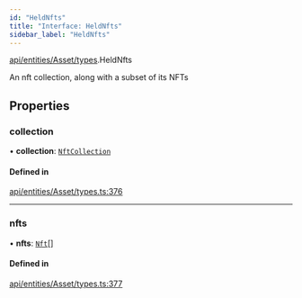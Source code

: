 ```yaml
---
id: "HeldNfts"
title: "Interface: HeldNfts"
sidebar_label: "HeldNfts"
---
```


[api/entities/Asset/types](../../../../../../modules/API/Entities/Asset/Types/Types.md).HeldNfts

An nft collection, along with a subset of its NFTs

## Properties

### collection

• **collection**: [`NftCollection`](../../../../../../classes/API/Entities/Asset/NonFungible/NftCollection/NftCollection.md)

#### Defined in

[api/entities/Asset/types.ts:376](https://github.com/PolymeshAssociation/polymesh-sdk/blob/fe2e6dd1d/src/api/entities/Asset/types.ts#L376)

___

### nfts

• **nfts**: [`Nft`](../../../../../../classes/API/Entities/Asset/NonFungible/Nft/Nft.md)[]

#### Defined in

[api/entities/Asset/types.ts:377](https://github.com/PolymeshAssociation/polymesh-sdk/blob/fe2e6dd1d/src/api/entities/Asset/types.ts#L377)
